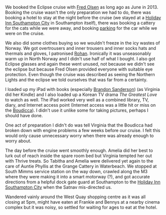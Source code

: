 We booked the Eclipse cruise with [Fred Olsen](https://www.fredolsencruises.com/) as long ago as June in 2013.
Booking the cruise wasn't the only preparation we had to do, there was booking a hotel
to stay at the night before the cruise (we stayed at a [Holiday Inn Southampton City](https://www.ihg.com/holidayinn/hotels/gb/en/southampton/soahp/hoteldetail) in Southampton itself), there
was booking a cattery for the cats while we were away, and booking
[parking](https://www.abparking.co.uk) for the car while we were on the cruise.

We also did some clothes buying so we wouldn't freeze in the icy wastes of Norway.
We got overtrousers and inner trousers and inner socks hats and thermals and gloves,
I patronised [Rohan](https://www.rohan.co.uk/).
Ironically it was unseasonably warm up in North Norway and I didn't use half of what
I bought. I also got Eclipse glasses and again these went unused, not because we didn't
see the eclipse but because Fred Olsen provided everyone with suitable eye protection.
Even though the cruise was described as seeing the Northern Lights and the eclipse
we told ourselves that was far from a certainty.

I loaded up my iPad with books (especially [Brandon Sanderson](https://brandonsanderson.com/)) (as
Virginia did her Kindle) and I also loaded up a Korean TV drama *The Greatest Love* to watch as
well. The iPad worked very well as a combined library, TV, diary, and Internet access point (Internet
access was a little hit or miss on the [Boudicca](https://www.fredolsencruises.com/our-ships/our-cruise-ships/boudicca)). I didn't use it unlike some for
taking pictures, perhaps I should have done.

One act of preparation I didn't do was tell Virginia that the Boudicca had
broken down with engine problems a few weeks before our cruise. I felt this would only
cause unnecessary worry when there was already enough to worry about.

The day before the cruise went smoothly enough. Amelia did her best to lurk out of
reach inside the spare room bed but Virginia tempted her out with Thrive treats. So
Tabitha and Amelia were delivered yet again to the care of Auntie Phyllis at the
Grange Cattery in Waterbeach. We stopped at South Mimms service station on the way
down, crawled along the M3 where they were making it into a smart motorway (?), and
got accurate directions from a helpful dock gate guard at Southampton to the
[Holiday Inn Southampton City](https://www.ihg.com/holidayinn/hotels/gb/en/southampton/soahp/hoteldetail) when the Satnav mis-directed us.

Wandered vainly around the West Quay shopping centre as it was all closing at 5pm,
might have eaten at Frankie and Bennys at a nearby cinema complex but it was
noisy, so settled for waiting for ages to eat at the hotel.

